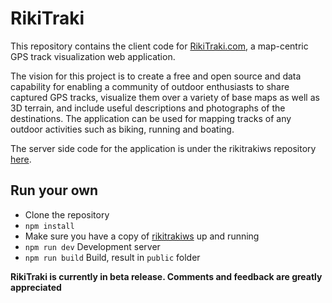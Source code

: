 # RikiTraki

This repository contains the client code for [RikiTraki.com](http://rikitraki.com), a map-centric GPS track visualization web application.

The vision for this project is to create a free and open source and data capability for enabling a community of outdoor enthusiasts to share captured GPS tracks, visualize them over a variety of base maps as well as 3D terrain, and include useful descriptions and photographs of the destinations. The application can be used for mapping tracks of any outdoor activities such as biking, running and boating.

The server side code for the application is under the rikitrakiws repository [here](https://github.com/jimmyangel/rikitrakiws).

## Run your own

* Clone the repository
* ```npm install```
* Make sure you have a copy of [rikitrakiws](https://github.com/jimmyangel/rikitrakiws) up and running
* ```npm run dev``` Development server
* ```npm run build``` Build, result in ```public``` folder

**RikiTraki is currently in beta release. Comments and feedback are greatly appreciated**
